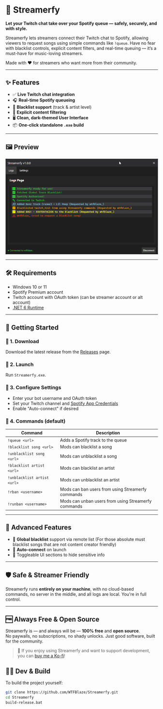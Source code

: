 # 🎵 Streamerfy

**Let your Twitch chat take over your Spotify queue — safely, securely, and with style.**

Streamerfy lets streamers connect their Twitch chat to Spotify, allowing viewers to request songs using simple commands like `!queue`. Have no fear with blacklist controls, explicit content filters, and real-time queuing — it’s a must-have for music-loving streamers.  

Made with ❤️ for streamers who want more from their community.

---

## ✨ Features

- ✅ **Live Twitch chat integration**
- 🎧 **Real-time Spotify queueing**
- 🚫 **Blacklist support** (track & artist level)
- 🔞 **Explicit content filtering**
- 🖥️ **Clean, dark-themed User Interface**
- 📦 **One-click standalone `.exe` build**

---

## 🖼 Preview

![Streamerfy UI Preview](https://github.com/WTFBlaze/Streamerfy/blob/master/Images/Showcase.png?raw=true) <!-- You can replace this with a real link or remove it -->

---

## 🛠 Requirements

- Windows 10 or 11
- Spotify Premium account
- Twitch account with OAuth token (can be streamer account or alt account)
- [.NET 6 Runtime](https://dotnet.microsoft.com/en-us/download/dotnet/6.0)

---

## 🚀 Getting Started

### 🔹 1. Download
Download the latest release from the [Releases](https://github.com/WTFBlaze/Streamerfy/releases) page.

### 🔹 2. Launch
Run `Streamerfy.exe`.

### 🔹 3. Configure Settings
- Enter your bot username and OAuth token
- Set your Twitch channel and [Spotify App Credentials](https://developer.spotify.com/dashboard)
- Enable "Auto-connect" if desired

### 🔹 4. Commands (default)
| Command        | Description                         |
|----------------|-------------------------------------|
| `!queue <url>`  | Adds a Spotify track to the queue   |
| `!blacklist song <url>` | Mods can blacklist a song   |
| `!unblacklist song <url>` | Mods can unblacklist a song |
| `!blacklist artist <url>` | Mods can blacklist an artist |
| `!unblacklist artist <url>` | Mods can unblacklist an artist |
| `!rban <username>` | Mods can ban users from using Streamerfy commands |
| `!runban <username>` | Mods can unban users from using Streamerfy commands |

---

## 🧠 Advanced Features

- 🧩 **Global blacklist** support via remote list (For those absolute must blacklist songs that are not content creator friendly)
- 🔄 **Auto-connect** on launch
- 🎨 Toggleable UI sections to hide sensitive info

---

## 🛡️ Safe & Streamer Friendly

Streamerfy runs **entirely on your machine**, with no cloud-based commands, no server in the middle, and all logs are local. You're in full control.

---

## 🆓 Always Free & Open Source
Streamerfy is — and always will be — **100% free** and **open source**.  
No paywalls, no subscriptions, no shady unlocks. Just good software, built for the community.

> 💖 If you enjoy using Streamerfy and want to support development, you can [buy me a Ko-fi](https://ko-fi.com/wtfblaze)!

## 👨‍💻 Dev & Build

To build the project yourself:

```bash
git clone https://github.com/WTFBlaze/Streamerfy.git
cd Streamerfy
build-release.bat
